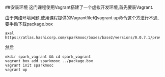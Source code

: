 ##安装环境
这门课程使用Vagrant搭建了一个虚拟开发环境,首先要装Vagrant.

由于网络环境问题,使用课程提供的Vagrantfile和vagrant up命令这个方法行不通,要手动下载package.box
```
axel https://atlas.hashicorp.com/sparkmooc/boxes/base2/versions/0.0.7.1/providers/virtualbox.box
```
然后
```
mkdir spark_vagrant && cd spark_vagrant
vagrant box add sparkmooc ../package.box
vagrant init sparkmooc
vagrant up
```
